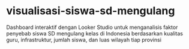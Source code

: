 # visualisasi-siswa-sd-mengulang
Dashboard interaktif dengan Looker Studio untuk menganalisis faktor penyebab siswa SD mengulang kelas di Indonesia berdasarkan kualitas guru, infrastruktur, jumlah siswa, dan luas wilayah tiap provinsi
